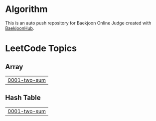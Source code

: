 # Algorithm
This is an auto push repository for Baekjoon Online Judge created with [BaekjoonHub](https://github.com/BaekjoonHub/BaekjoonHub).

<!---LeetCode Topics Start-->
# LeetCode Topics
## Array
|  |
| ------- |
| [0001-two-sum](https://github.com/clara-shin/algorithm/tree/master/0001-two-sum) |
## Hash Table
|  |
| ------- |
| [0001-two-sum](https://github.com/clara-shin/algorithm/tree/master/0001-two-sum) |
<!---LeetCode Topics End-->
